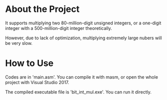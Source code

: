 # About the Project

It supports multiplying two 80-million-digit unsigned integers, or a one-digit integer with a 500-million-digit integer theoretically.

However, due to lack of optimization, multiplying extremely large nubers will be very slow.

# How to Use

Codes are in 'main.asm'. You can compile it with masm, or open the whole project with Visual Studio 2017.

The compiled executable file is 'bit_int_mul.exe'. You can run it directly.
